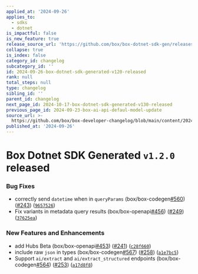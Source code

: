 ```yaml
---
applied_at: '2024-09-26'
applies_to:
  - sdks
  - dotnet
is_impactful: false
is_new_feature: true
release_source_url: 'https://github.com/box/box-dotnet-sdk-gen/releases/tag/v1.2.0'
collapse: true
is_index: false
category_id: changelog
subcategory_id: ''
id: 2024-09-26-box-dotnet-sdk-generated-v120-released
rank: null
total_steps: null
type: changelog
sibling_id: ''
parent_id: changelog
next_page_id: 2024-10-17-box-dotnet-sdk-generated-v130-released
previous_page_id: 2024-09-23-box-ai-api-defaul-model-update
source_url: >-
  https://github.com/box/box-developer-changelog/blob/main/content/2024/09-26-box-dotnet-sdk-generated-v120-released.md
published_at: '2024-09-26'
---
```

# Box Dotnet SDK Generated `v1.2.0` released

### Bug Fixes

* correctly send `datetime` when in `queryParams` (box/box-codegen[#560][1]) ([#243][2]) ([`9657526`][3])
* Fix variants in metadata query results (box/box-openapi[#456][4]) ([#249][5]) ([`37625ea`][6])

### New Features and Enhancements

* add Hubs Beta (box/box-openapi[#453][7]) ([#241][8]) ([`c28f660`][9])
* include raw `json` in types (box/box-codegen[#567][10]) ([#258][11]) ([`a1e7bc5`][12])
* Support `ai/extract` and `ai/extract_structured` endpoints (box/box-codegen[#564][13]) ([#253][14]) ([`a17d8f8`][15])

[1]: https://github.com/box/box-codegen/issues/560

[2]: https://github.com/box/box-codegen/issues/243

[3]: https://github.com/box/box-codegen/commit/9657526667753d77eacfd674cde60ab4030ae42d

[4]: https://github.com/box/box-codegen/issues/456

[5]: https://github.com/box/box-codegen/issues/249

[6]: https://github.com/box/box-codegen/commit/37625eabe4f87d57a9f58920829c00cddd34bcb1

[7]: https://github.com/box/box-codegen/issues/453

[8]: https://github.com/box/box-codegen/issues/241

[9]: https://github.com/box/box-codegen/commit/c28f6605c94e250bbab853ef610c46c1d3c9ef95

[10]: https://github.com/box/box-codegen/issues/567

[11]: https://github.com/box/box-codegen/issues/258

[12]: https://github.com/box/box-codegen/commit/a1e7bc55da0dec8bfd1159a1c158154177581019

[13]: https://github.com/box/box-codegen/issues/564

[14]: https://github.com/box/box-codegen/issues/253

[15]: https://github.com/box/box-codegen/commit/a17d8f8dbce8ac7f42b9e23c8c216e992a64d762